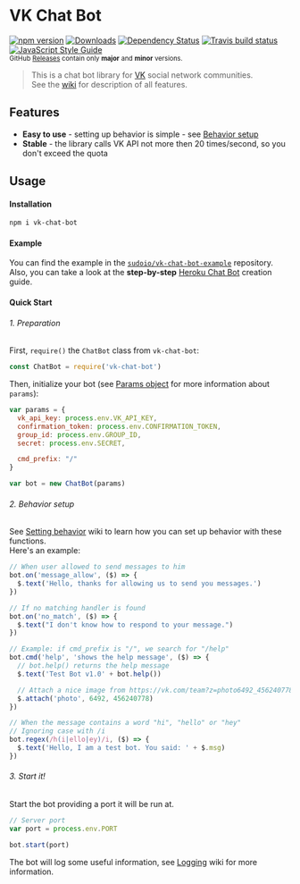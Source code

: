 # VK Chat Bot
[![npm version](https://img.shields.io/npm/v/vk-chat-bot.svg?style=flat-square)](https://www.npmjs.com/package/vk-chat-bot)
[![Downloads](https://img.shields.io/npm/dt/vk-chat-bot.svg?style=flat-square)](https://www.npmjs.com/package/vk-chat-bot)
[![Dependency Status](https://david-dm.org/sudoio/vk-chat-bot.svg?style=flat-square)](https://david-dm.org/sudoio/vk-chat-bot)
[![Travis build status](https://img.shields.io/travis/sudoio/vk-chat-bot/master.svg?style=flat-square)](https://travis-ci.org/sudoio/vk-chat-bot)
[![JavaScript Style Guide](https://img.shields.io/badge/code_style-standard-brightgreen.svg?style=flat-square)](https://standardjs.com)    
<sub>GitHub [Releases](https://github.com/sudoio/vk-chat-bot/releases) contain only **major** and **minor** versions.</sub>

> This is a chat bot library for [VK](https://vk.com) social network communities.    
> See the [wiki](https://github.com/sudoio/vk-chat-bot/wiki) for description of all features.

## Features
- **Easy to use** - setting up behavior is simple - see [Behavior setup](#2-behavior-setup)
- **Stable** - the library calls VK API not more then 20 times/second, so you don't exceed the quota

## Usage
#### Installation
```bash
npm i vk-chat-bot
```

#### Example
You can find the example in the [`sudoio/vk-chat-bot-example`](https://github.com/sudoio/vk-chat-bot-example) repository.    
Also, you can take a look at the **step-by-step** [Heroku Chat Bot](https://github.com/sudoio/vk-chat-bot/wiki/Heroku-Deploy-Guide) creation guide.

#### Quick Start
###### 1. Preparation
First, `require()` the `ChatBot` class from `vk-chat-bot`:
```js
const ChatBot = require('vk-chat-bot')
```

Then, initialize your bot (see [Params object](https://github.com/sudoio/vk-chat-bot/wiki/Chat-Bot#params-object) for more information about `params`):
```js
var params = {
  vk_api_key: process.env.VK_API_KEY,
  confirmation_token: process.env.CONFIRMATION_TOKEN,
  group_id: process.env.GROUP_ID,
  secret: process.env.SECRET,

  cmd_prefix: "/"
}

var bot = new ChatBot(params)
```

###### 2. Behavior setup

See [Setting behavior](https://github.com/sudoio/vk-chat-bot/wiki/Chat-Bot#setting-behavior) wiki to learn how you can set up behavior with these functions.   
Here's an example:
```js
// When user allowed to send messages to him
bot.on('message_allow', ($) => {
  $.text('Hello, thanks for allowing us to send you messages.')
})
```
```js
// If no matching handler is found
bot.on('no_match', ($) => {
  $.text("I don't know how to respond to your message.")
})
```
```js
// Example: if cmd_prefix is "/", we search for "/help"
bot.cmd('help', 'shows the help message', ($) => {
  // bot.help() returns the help message
  $.text('Test Bot v1.0' + bot.help())

  // Attach a nice image from https://vk.com/team?z=photo6492_456240778
  $.attach('photo', 6492, 456240778)
})
```
```js
// When the message contains a word "hi", "hello" or "hey"
// Ignoring case with /i
bot.regex(/h(i|ello|ey)/i, ($) => {
  $.text('Hello, I am a test bot. You said: ' + $.msg)
})
```

###### 3. Start it!
Start the bot providing a port it will be run at.

```js
// Server port
var port = process.env.PORT

bot.start(port)
```

The bot will log some useful information, see [Logging](https://github.com/sudoio/vk-chat-bot/wiki/Logging) wiki for more information.

